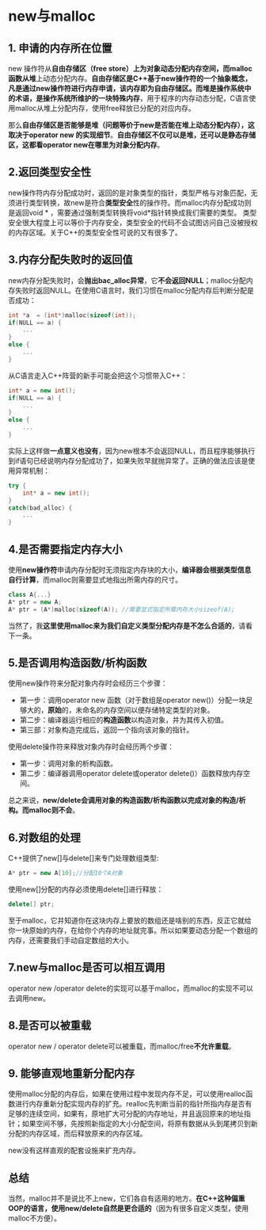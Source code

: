 # new与malloc

## 1. 申请的内存所在位置

new 操作符从**自由存储区（free store）**上为对象动态分配内存空间，而malloc函数从**堆**上动态分配内存。**自由存储区是C++基于new操作符的一个抽象概念，凡是通过new操作符进行内存申请，该内存即为自由存储区。而堆是操作系统中的术语，是操作系统所维护的一块特殊内存**，用于程序的内存动态分配，C语言使用malloc从堆上分配内存，使用free释放已分配的对应内存。

那么**自由存储区是否能够是堆（问题等价于new是否能在堆上动态分配内存），这取决于operator new 的实现细节**。**自由存储区不仅可以是堆，还可以是静态存储区，这都看operator new在哪里为对象分配内存**。

## 2.返回类型安全性

new操作符内存分配成功时，返回的是对象类型的指针，类型严格与对象匹配，无须进行类型转换，故new是符合**类型安全**性的操作符。而malloc内存分配成功则是返回void * ，需要通过强制类型转换将void*指针转换成我们需要的类型。
类型安全很大程度上可以等价于内存安全，类型安全的代码不会试图访问自己没被授权的内存区域。关于C++的类型安全性可说的又有很多了。

## 3.内存分配失败时的返回值

new内存分配失败时，会**抛出bac_alloc异常**，它**不会返回NULL**；malloc分配内存失败时返回NULL。在使用C语言时，我们习惯在malloc分配内存后判断分配是否成功：

```c++
int *a  = (int*)malloc(sizeof(int));
if(NULL == a) {
    ...
}
else {
    ...
}
```

从C语言走入C++阵营的新手可能会把这个习惯带入C++：

```c++
int* a = new int();
if(NULL == a) {
    ...
}
else {   
    ...
}
```

实际上这样做**一点意义也没有**，因为new根本不会返回NULL，而且程序能够执行到if语句已经说明内存分配成功了，如果失败早就抛异常了。正确的做法应该是使用异常机制：

```c++
try {
    int* a = new int();
}
catch(bad_alloc) {
    ...
}
```

## 4.是否需要指定内存大小

使用**new操作符**申请内存分配时无须指定内存块的大小，**编译器会根据类型信息自行计算**，而malloc则需要显式地指出所需内存的尺寸。

```c++
class A{...}
A* ptr = new A;
A* ptr = (A*)malloc(sizeof(A)); //需要显式指定所需内存大小sizeof(A);
```

当然了，我**这里使用malloc来为我们自定义类型分配内存是不怎么合适的**，请看下一条。

## 5.是否调用构造函数/析构函数

使用new操作符来分配对象内存时会经历三个步骤：

- 第一步：调用operator new 函数（对于数组是operator new()）分配一块足够大的，**原始**的，未命名的内存空间以便存储特定类型的对象。
- 第二步：编译器运行相应的**构造函数**以构造对象，并为其传入初值。
- 第三部：对象构造完成后，返回一个指向该对象的指针。

使用delete操作符来释放对象内存时会经历两个步骤：

- 第一步：调用对象的析构函数。
- 第二步：编译器调用operator delete或operator delete()）函数释放内存空间。

总之来说，**new/delete会调用对象的构造函数/析构函数以完成对象的构造/析构。而malloc则不会**。

## 6.对数组的处理

C++提供了new[]与delete[]来专门处理数组类型:

```c++
A* ptr = new A[10];//分配10个A对象
```

使用new[]分配的内存必须使用delete[]进行释放：

```c++
delete[] ptr;
```

至于malloc，它并知道你在这块内存上要放的数组还是啥别的东西，反正它就给你一块原始的内存，在给你个内存的地址就完事。所以如果要动态分配一个数组的内存，还需要我们手动自定数组的大小。

## 7.new与malloc是否可以相互调用

operator new /operator delete的实现可以基于malloc，而malloc的实现不可以去调用new。

## 8.是否可以被重载

operator new / operator delete可以被重载，而malloc/free**不允许重载**。

## 9. 能够直观地重新分配内存

使用malloc分配的内存后，如果在使用过程中发现内存不足，可以使用realloc函数进行内存重新分配实现内存的扩充。realloc先判断当前的指针所指内存是否有足够的连续空间，如果有，原地扩大可分配的内存地址，并且返回原来的地址指针；如果空间不够，先按照新指定的大小分配空间，将原有数据从头到尾拷贝到新分配的内存区域，而后释放原来的内存区域。

new没有这样直观的配套设施来扩充内存。

## 总结

当然，malloc并不是说比不上new，它们各自有适用的地方。**在C++这种偏重OOP的语言，使用new/delete自然是更合适的**（因为有很多自定义类型，使用malloc不方便）。

















